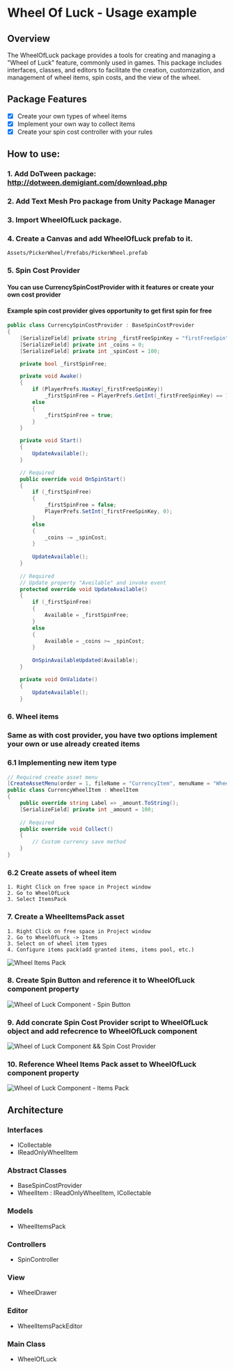 # Wheel Of Luck - Usage example
 
## Overview

The WheelOfLuck package provides a tools for creating and managing a "Wheel of Luck" feature, commonly used in games. This package includes interfaces, classes, and editors to facilitate the creation, customization, and management of wheel items, spin costs, and the view of the wheel.

## Package Features
- [X] Create your own types of wheel items
- [X] Implement your own way to collect items
- [X] Create your spin cost controller with your rules 

## How to use:
### 1. Add **DoTween** package: http://dotween.demigiant.com/download.php
### 2. Add **Text Mesh Pro** package from Unity Package Manager
### 3. Import WheelOfLuck package.
### 4. Create a Canvas and add WheelOfLuck prefab to it.
    Assets/PickerWheel/Prefabs/PickerWheel.prefab
### 5. Spin Cost Provider
#### You can use CurrencySpinCostProvider with it features or create your own cost provider
#### Example spin cost provider gives opportunity to get first spin for free 
```C#
public class CurrencySpinCostProvider : BaseSpinCostProvider
{
    [SerializeField] private string _firstFreeSpinKey = "firstFreeSpin"; 
    [SerializeField] private int _coins = 0;
    [SerializeField] private int _spinCost = 100;

    private bool _firstSpinFree;

    private void Awake()
    {
        if (PlayerPrefs.HasKey(_firstFreeSpinKey))
            _firstSpinFree = PlayerPrefs.GetInt(_firstFreeSpinKey) == 1;
        else
        {
            _firstSpinFree = true;
        }
    }

    private void Start()
    {
        UpdateAvailable();
    }

    // Required
    public override void OnSpinStart()
    {
        if (_firstSpinFree)
        {
            _firstSpinFree = false;
            PlayerPrefs.SetInt(_firstFreeSpinKey, 0);
        }
        else
        {
            _coins -= _spinCost;
        }
        
        UpdateAvailable();
    }
        
    // Required
    // Update property "Aveilable" and invoke event 
    protected override void UpdateAvailable()
    {
        if (_firstSpinFree)
        {
            Available = _firstSpinFree;
        }
        else
        {
            Available = _coins >= _spinCost;
        }
            
        OnSpinAvailableUpdated(Available);
    }

    private void OnValidate()
    {
        UpdateAvailable();
    }
```
### 6. Wheel items
### Same as with cost provider, you have two options implement your own or use already created items
### 6.1 Implementing new item type
```C#
// Required create asset menu
[CreateAssetMenu(order = 1, fileName = "CurrencyItem", menuName = "WheelOfLuck/Items/Currency")]
public class CurrencyWheelItem : WheelItem
{
    public override string Label => _amount.ToString();
    [SerializeField] private int _amount = 100;
    
    // Required
    public override void Collect()
    {
        // Custom currency save method
    }
}
```
### 6.2 Create assets of wheel item 
    1. Right Click on free space in Project window
    2. Go to WheelOfLuck
    3. Select ItemsPack

### 7. Create a WheelItemsPack asset
    1. Right Click on free space in Project window
    2. Go to WheelOfLuck -> Items
    3. Select on of wheel item types
    4. Configure items pack(add granted items, items pool, etc.)

![Wheel Items Pack](Images/image.png)

### 8. Create Spin Button and reference it to WheelOfLuck component property
![Wheel of Luck Component - Spin Button](Images/image-1.png)
### 9. Add concrate Spin Cost Provider script to WheelOfLuck object and add refecrence to WheelOfLuck component
![Wheel of Luck Component && Spin Cost Provider](Images/image-2.png)

### 10. Reference Wheel Items Pack asset to WheelOfLuck component property
![Wheel of Luck Component - Items Pack](Images/img.png)

## Architecture
### Interfaces
- ICollectable
- IReadOnlyWheelItem
### Abstract Classes 
- BaseSpinCostProvider
- WheelItem : IReadOnlyWheelItem, ICollectable
### Models
- WheelItemsPack
### Controllers
- SpinController
### View
- WheelDrawer
### Editor
- WheelItemsPackEditor
### Main Class
- WheelOfLuck